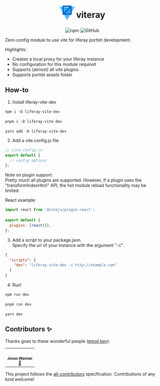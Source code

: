 <h1 align='center'>
<sub>
  <img src="assets/logo.svg" height="50" width="50" />
</sub>
viteray
</h1>
<p align='center'>
  <img alt="npm" src="https://img.shields.io/npm/v/liferay-vite-dev?style=for-the-badge">
  <img alt="GitHub" src="https://img.shields.io/github/license/mauriceoegerli/liferay-vite-dev?style=for-the-badge">
</p>

Zero-config module to use vite for liferay portlet development.

Highlights:

- Creates a local proxy for your liferay instance
- No configuration for this module required
- Supports (almost) all vite plugins
- Supports portlet assets folder

## How-to

1. Install liferay-vite-dev

```shell
npm i -D liferay-vite-dev

pnpm i -D liferay-vite-dev

yarn add -D liferay-vite-dev
```

2. Add a vite.config.js file

```javascript
// vite.config.js
export default {
  // config options
};
```

Note on plugin support:  
Pretty much all plugins are supported. However, if a plugin uses the "transformIndexHtml" API, the hot module reload
functionality may be limited.

React example:

```javascript
import react from '@vitejs/plugin-react';

export default {
  plugins: [react()],
};
```

3. Add a script to your package.json.  
   Specify the url of your instance with the argument "-c".

```json
{
  "scripts": {
    "dev": "liferay-vite-dev -c http://example.com"
  }
}
```

4. Run!
```shell
npm run dev

pnpm run dev

yarn dev
```

## Contributors ✨

Thanks goes to these wonderful people ([emoji key](https://allcontributors.org/docs/en/emoji-key)):

<!-- ALL-CONTRIBUTORS-LIST:START - Do not remove or modify this section -->
<!-- prettier-ignore-start -->
<!-- markdownlint-disable -->
<table>
  <tr>
    <td align="center"><a href="https://wanner.work"><img src="https://avatars.githubusercontent.com/u/38656104?v=4?s=100" width="100px;" alt=""/><br /><sub><b>Jonas Wanner</b></sub></a><br /><a href="#ideas-jwanner83" title="Ideas, Planning, & Feedback">🤔</a></td>
  </tr>
</table>

<!-- markdownlint-restore -->
<!-- prettier-ignore-end -->

<!-- ALL-CONTRIBUTORS-LIST:END -->

This project follows the [all-contributors](https://github.com/all-contributors/all-contributors) specification. Contributions of any kind welcome!
